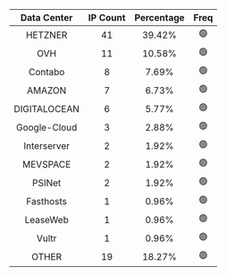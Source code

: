 | Data Center | IP Count | Percentage | Freq |
|:------------:|:--------:|:-----------:|:-----:|
| HETZNER | 41 | 39.42% | 🟢 |
| OVH | 11 | 10.58% | 🟢 |
| Contabo | 8 | 7.69% | 🟢 |
| AMAZON | 7 | 6.73% | 🟢 |
| DIGITALOCEAN | 6 | 5.77% | 🟢 |
| Google-Cloud | 3 | 2.88% | 🟢 |
| Interserver | 2 | 1.92% | 🟢 |
| MEVSPACE | 2 | 1.92% | 🟢 |
| PSINet | 2 | 1.92% | 🟢 |
| Fasthosts | 1 | 0.96% | 🟢 |
| LeaseWeb | 1 | 0.96% | 🟢 |
| Vultr | 1 | 0.96% | 🟢 |
| OTHER | 19 | 18.27% | 🟢 |